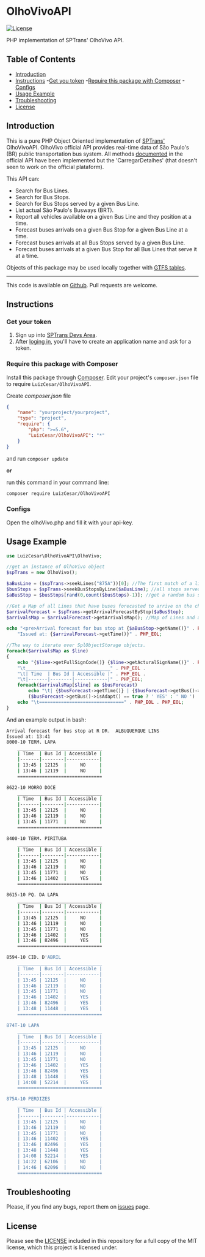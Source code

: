 # OlhoVivoAPI

[![License](https://img.shields.io/packagist/l/Longman/telegram-bot.svg)](https://github.com/php-telegram-bot/core/LICENSE.md)


PHP implementation of SPTrans' OlhoVivo API.

## Table of Contents
- [Introduction](#introduction)
- [Instructions](#instructions)
    -[Get you token](#get-your-token)
    -[Require this package with Composer](#require-this-package-with-composer)
    -[Configs](#configs)
- [Usage Example](#usage-example)
- [Troubleshooting](#troubleshooting)
- [License](#license)


## Introduction

This is a pure PHP Object Oriented implementation  of [SPTrans'](http://www.sptrans.com.br/) OlhoVivoAPI.
OlhoVivo official API provides real-time data of São Paulo's (BR) public transportation bus system.
All methods [documented](http://www.sptrans.com.br/desenvolvedores/APIOlhoVivo/Documentacao.aspx?1) in the official API have been implemented but the 'CarregarDetalhes' (that doesn't seen to work on the official plataform).

This API can:
- Search for Bus Lines.
- Search for Bus Stops.
- Search for Bus Stops served by a given Bus Line.
- List actual São Paulo's Busways (BRT).
- Report all vehicles available on a given Bus Line and they position at a time.
- Forecast buses arrivals on a given Bus Stop for a given Bus Line at a time.
- Forecast buses arrivals at all Bus Stops served by a given Bus Line.
- Forecast buses arrivals at a given Bus Stop for all Bus Lines that serve it at a time.

Objects of this package may be used locally together with [GTFS tables](http://www.sptrans.com.br/desenvolvedores/GTFS.aspx).

-----
This code is available on
[Github](https://github.com/luizcesard/OlhoVivoAPI). Pull requests are welcome.

## Instructions

### Get your token

1. Sign up into [SPTrans Devs Area](http://www.sptrans.com.br/desenvolvedores/Cadastro.aspx).
2. After [loging in](http://www.sptrans.com.br/desenvolvedores/Default.aspx), you'll have to create an application name and ask for a token.

### Require this package with Composer

Install this package through [Composer](https://getcomposer.org/).
Edit your project's `composer.json` file to require
`LuizCesar/OlhoVivoAPI`.

Create *composer.json* file
```json
{
    "name": "yourproject/yourproject",
    "type": "project",
    "require": {
        "php": ">=5.6",
        "LuizCesar/OlhoVivoAPI": "*"
    }
}
```
and run `composer update`

**or**

run this command in your command line:

```bash
composer require LuizCesar/OlhoVivoAPI
```

### Configs

Open the olhoVivo.php and fill it with your api-key.

## Usage Example

```php
use LuizCesar\OlhoVivoAPI\OlhoVivo;

//get an instance of OlhoVivo object
$spTrans = new OlhoVivo();

$aBusLine = ($spTrans->seekLines("875A"))[0]; //The first match of a line search
$busStops = $spTrans->seekBusStopsByLine($aBusLine); //all stops served by $aBusLine
$aBusStop = $busStops[rand(0,count($busStops)-1)]; //get a random bus stop of $busStops'

//Get a Map of all Lines that have buses forecasted to arrive on the chosen bus stop.
$arrivalForecast = $spTrans->getArrivalForecastByStop($aBusStop);
$arrivalsMap = $arrivalForecast->getArrivalsMap(); //Map of Lines and array of buses

echo "<pre>Arrival forecast for bus stop at {$aBusStop->getName()}" . PHP_EOL .
	"Issued at: {$arrivalForecast->getTime()}" . PHP_EOL;

//The way to iterate over SplObjectStorage objects.
foreach($arrivalsMap as $line)
{
	echo "{$line->getFullSignCode()} {$line->getActuralSignName()}" . PHP_EOL .
	"\t_______________________________" . PHP_EOL .
	"\t| Time  | Bus Id | Accessible |" . PHP_EOL .
	"\t|-------|--------|------------|" . PHP_EOL;
	foreach($arrivalsMap[$line] as $busForecast)
		echo "\t| {$busForecast->getTime()} | {$busForecast->getBus()->getId()}  |    " .
		($busForecast->getBus()->isAdapt() == true ? ' YES' : ' NO ') . "    |" . PHP_EOL;
	echo "\t===============================" . PHP_EOL . PHP_EOL;
}
```

And an example output in bash:

```bash
Arrival forecast for bus stop at R DR.  ALBUQUERQUE LINS
Issued at: 13:41
8000-10 TERM. LAPA
	_______________________________
	| Time  | Bus Id | Accessible |
	|-------|--------|------------|
	| 13:45 | 12125  |     NO     |
	| 13:46 | 12119  |     NO     |
	===============================

8622-10 MORRO DOCE
	_______________________________
	| Time  | Bus Id | Accessible |
	|-------|--------|------------|
	| 13:45 | 12125  |     NO     |
	| 13:46 | 12119  |     NO     |
	| 13:45 | 11771  |     NO     |
	===============================

8400-10 TERM. PIRITUBA
	_______________________________
	| Time  | Bus Id | Accessible |
	|-------|--------|------------|
	| 13:45 | 12125  |     NO     |
	| 13:46 | 12119  |     NO     |
	| 13:45 | 11771  |     NO     |
	| 13:46 | 11402  |     YES    |
	===============================

8615-10 PQ. DA LAPA
	_______________________________
	| Time  | Bus Id | Accessible |
	|-------|--------|------------|
	| 13:45 | 12125  |     NO     |
	| 13:46 | 12119  |     NO     |
	| 13:45 | 11771  |     NO     |
	| 13:46 | 11402  |     YES    |
	| 13:46 | 82496  |     YES    |
	===============================

8594-10 CID. D'ABRIL 
	_______________________________
	| Time  | Bus Id | Accessible |
	|-------|--------|------------|
	| 13:45 | 12125  |     NO     |
	| 13:46 | 12119  |     NO     |
	| 13:45 | 11771  |     NO     |
	| 13:46 | 11402  |     YES    |
	| 13:46 | 82496  |     YES    |
	| 13:48 | 11448  |     YES    |
	===============================

874T-10 LAPA
	_______________________________
	| Time  | Bus Id | Accessible |
	|-------|--------|------------|
	| 13:45 | 12125  |     NO     |
	| 13:46 | 12119  |     NO     |
	| 13:45 | 11771  |     NO     |
	| 13:46 | 11402  |     YES    |
	| 13:46 | 82496  |     YES    |
	| 13:48 | 11448  |     YES    |
	| 14:08 | 52214  |     YES    |
	===============================

875A-10 PERDIZES
	_______________________________
	| Time  | Bus Id | Accessible |
	|-------|--------|------------|
	| 13:45 | 12125  |     NO     |
	| 13:46 | 12119  |     NO     |
	| 13:45 | 11771  |     NO     |
	| 13:46 | 11402  |     YES    |
	| 13:46 | 82496  |     YES    |
	| 13:48 | 11448  |     YES    |
	| 14:08 | 52214  |     YES    |
	| 14:22 | 62106  |     NO     |
	| 14:46 | 62096  |     NO     |
	===============================
```
## Troubleshooting

Please, if you find any bugs, report them on [issues](https://github.com/luizcesard/OlhoVivoAPI/issues) page.

## License

Please see the [LICENSE](LICENSE.md) included in this repository for a full copy of the MIT license,
which this project is licensed under.
